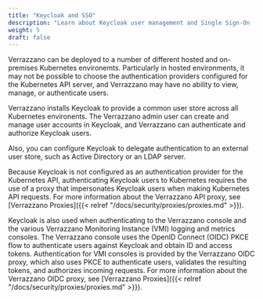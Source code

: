 ```yaml
---
title: "Keycloak and SSO"
description: "Learn about Keycloak user management and Single Sign-On (SSO)"
weight: 5
draft: false
---
```


Verrazzano can be deployed to a number of different hosted and on-premises Kubernetes environemts. Particularly in hosted environments, it may not be possible to choose the authentication providers configured for the Kubernetes API server, and Verrazzano may have no ability to view, manage, or authenticate users.

Verrazzano installs Keycloak to provide a common user store across all Kubernetes environents. The Verrazzano admin user can create and manage user accounts in Keycloak, and Verrazzano can authenticate and authorize Keycloak users.

Also, you can configure Keycloak to delegate authentication to an external user store, such as Active Directory or an LDAP server.

Because Keycloak is not configured as an authentication provider for the Kubernetes API, authenticating Keycloak users to Kubernetes requires the use of a proxy that impersonates Keycloak users when making Kubernetes API requests. For more information about the Verrazzano API proxy, see [Verrazzano Proxies]({{< relref "/docs/security/proxies/proxies.md" >}}).

Keycloak is also used when authenticating to the Verrazzano console and the various Verrazzano Monitoring Instance (VMI) logging and metrics consoles. The Verrazzano console uses the OpenID Connect (OIDC) PKCE flow to authenticate users against Keycloak and obtain ID and access tokens. Authentication for VMI consoles is provided by the Verrazzano OIDC proxy, which also uses PKCE to authenticate users, validates the resulting tokens, and authorizes incoming requests. For more information about the Verrazzano OIDC proxy, see [Verrazzano Proxies]({{< relref "/docs/security/proxies/proxies.md" >}}).
